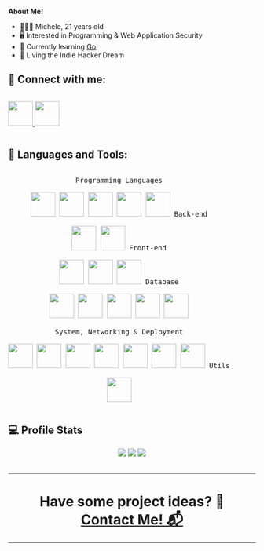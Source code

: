 **About Me!**


- 👨🏽‍💻 Michele, 21 years old
- 🖥️ Interested in Programming & Web Application Security
- 🌱 Currently learning <a href="https://go.dev/">Go</a>
- 💭 Living the Indie Hacker Dream

<!-- - 💬 Ask me about anything <a href="https://t.me/Michele0303">here</a> -->

<h2>🌳 Connect with me:</h2>
<p style="display: inline-block;" align="left">
  
  <a href="https://www.linkedin.com/in/michele-fiori03/">
    <img width="50px" src="https://cdn.jsdelivr.net/gh/devicons/devicon/icons/linkedin/linkedin-original.svg" />
  </a>
 
  <a href="https://t.me/Michele0303">
    <img width="50px" src="https://upload.wikimedia.org/wikipedia/commons/thumb/8/82/Telegram_logo.svg/768px-Telegram_logo.svg.png" />
  </a>
</p>

<h2>🔧 Languages and Tools:</h2>
<p style="display: inline-block;" align="center">
  <kbd>
    <kbd>Programming Languages</kbd>
    <br>
    <br>
    <img width="50px" src="https://cdn.jsdelivr.net/gh/devicons/devicon/icons/python/python-original.svg" /> 
    <img width="50px" src="https://cdn.jsdelivr.net/gh/devicons/devicon@latest/icons/go/go-original.svg" />
    <img width="50px" src="https://cdn.jsdelivr.net/gh/devicons/devicon/icons/csharp/csharp-original.svg" /> 
    <img width="50px" src="https://cdn.jsdelivr.net/gh/devicons/devicon/icons/c/c-original.svg" />
    <img width="50px" src="https://cdn.jsdelivr.net/gh/devicons/devicon/icons/bash/bash-original.svg" />



  </kbd>
  <kbd>
    <kbd>Back-end</kbd>
    <br>
    <br>
    <img width="50px" src="https://cdn.jsdelivr.net/gh/devicons/devicon@latest/icons/flask/flask-original-wordmark.svg" />
    <img width="50px" src="https://cdn.jsdelivr.net/gh/devicons/devicon/icons/dotnetcore/dotnetcore-original.svg" />
  </kbd>
  <kbd>
    <kbd>Front-end</kbd>
    <br>
    <br>
    <img width="50px" src="https://cdn.jsdelivr.net/gh/devicons/devicon/icons/html5/html5-original-wordmark.svg" />  
    <img width="50px" src="https://cdn.jsdelivr.net/gh/devicons/devicon/icons/bootstrap/bootstrap-original-wordmark.svg" /> 
    <img width="50px" src="https://cdn.jsdelivr.net/gh/devicons/devicon/icons/svelte/svelte-original-wordmark.svg" />
  </kbd>
  <kbd>
    <kbd>Database</kbd>
    <br>
    <br>
    <img width="50px" src="https://cdn.jsdelivr.net/gh/devicons/devicon/icons/mysql/mysql-original-wordmark.svg" />
    <img width="50px" src="https://cdn.jsdelivr.net/gh/devicons/devicon/icons/microsoftsqlserver/microsoftsqlserver-plain-wordmark.svg" />
    <img width="50px" src="https://cdn.jsdelivr.net/gh/devicons/devicon/icons/postgresql/postgresql-original-wordmark.svg" />
    <img width="50px" src="https://cdn.jsdelivr.net/gh/devicons/devicon/icons/mongodb/mongodb-original-wordmark.svg" />
    <img width="50px" src="https://cdn.jsdelivr.net/gh/devicons/devicon@latest/icons/dynamodb/dynamodb-original.svg" />

  </kbd>
  <br>
  <br>
   <kbd>
    <kbd>System, Networking & Deployment</kbd>
    <br>
    <br>
    <img width="50px" src="https://cdn.jsdelivr.net/gh/devicons/devicon/icons/linux/linux-original.svg" />
    <img width="50px" src="https://cdn.jsdelivr.net/gh/devicons/devicon/icons/docker/docker-original-wordmark.svg" />
    <img width="50px" src="https://cdn.jsdelivr.net/gh/devicons/devicon@latest/icons/amazonwebservices/amazonwebservices-original-wordmark.svg" />
    <img width="50px" src="https://cdn.jsdelivr.net/gh/devicons/devicon@latest/icons/nginx/nginx-original.svg" />
    <img width="50px" src="https://cdn.jsdelivr.net/gh/devicons/devicon/icons/git/git-original-wordmark.svg" />
    <img width="50px" src="https://cdn.jsdelivr.net/gh/devicons/devicon@latest/icons/gitlab/gitlab-original-wordmark.svg" />
    <img width="50px" src="https://cdn.jsdelivr.net/gh/devicons/devicon@latest/icons/swagger/swagger-original-wordmark.svg" />




  </kbd>
  <kbd>
    <kbd>Utils</kbd>
    <br>
    <br>
    <img width="50px" src="https://cdn.jsdelivr.net/gh/devicons/devicon/icons/latex/latex-original.svg" />
  </kbd>
</p>

<!--
<h2>📝 My Blog</h2>
<div>

  <ul>
    <strong>
    <li>
      <a href="https://michele0303.github.io/posts/how-i-generated-endless-money-by-hacking-survey-apps/">
        How I Generated Endless Money by Hacking Survey Apps
      </a>
    </li>
    </strong>
  <ul>
  
</div>
-->

<h2>💻 Profile Stats</h2>
<div>

  <p align="center">
    <img style="" src="https://komarev.com/ghpvc/?username=Michele0303&style=for-the-badge" />
    <img src="https://img.shields.io/github/stars/Michele0303?style=for-the-badge"/>
    <img src="https://img.shields.io/github/followers/Michele0303?style=for-the-badge">
    <br><br>
    <!--
    <img src="https://tryhackme-badges.s3.amazonaws.com/Michele0303.png" alt="TryHackMe">
    <img style="height: 57px" src="https://www.hackthebox.com/badge/image/57896" alt="HackTheBox">
    -->
  </p>
</div>

<hr />
<h1 align="center">Have some project ideas? 🚀 <br> <a href="https://t.me/Michele0303">Contact Me! 📬</a></h1>
<hr />





